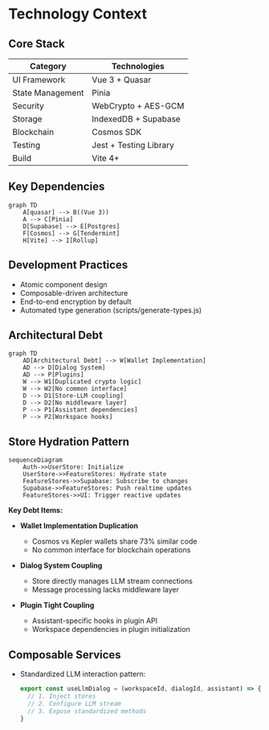 # Technology Context

## Core Stack
| Category        | Technologies              |
|-----------------|---------------------------|
| UI Framework    | Vue 3 + Quasar            |
| State Management| Pinia                     |
| Security        | WebCrypto + AES-GCM       |
| Storage         | IndexedDB + Supabase      |
| Blockchain      | Cosmos SDK                |
| Testing         | Jest + Testing Library    |
| Build           | Vite 4+                   |

## Key Dependencies
```mermaid
graph TD
    A[quasar] --> B((Vue 3))
    A --> C[Pinia]
    D[Supabase] --> E[Postgres]
    F[Cosmos] --> G[Tendermint]
    H[Vite] --> I[Rollup]
```

## Development Practices
- Atomic component design
- Composable-driven architecture
- End-to-end encryption by default
- Automated type generation (scripts/generate-types.js)

## Architectural Debt
```mermaid
graph TD
    AD[Architectural Debt] --> W[Wallet Implementation]
    AD --> D[Dialog System]
    AD --> P[Plugins]
    W --> W1[Duplicated crypto logic]
    W --> W2[No common interface]
    D --> D1[Store-LLM coupling]
    D --> D2[No middleware layer]
    P --> P1[Assistant dependencies]
    P --> P2[Workspace hooks]
```

## Store Hydration Pattern
```mermaid
sequenceDiagram
    Auth->>UserStore: Initialize
    UserStore->>FeatureStores: Hydrate state
    FeatureStores->>Supabase: Subscribe to changes
    Supabase->>FeatureStores: Push realtime updates
    FeatureStores->>UI: Trigger reactive updates
```

**Key Debt Items:**
- **Wallet Implementation Duplication**
  - Cosmos vs Kepler wallets share 73% similar code
  - No common interface for blockchain operations

- **Dialog System Coupling**
  - Store directly manages LLM stream connections
  - Message processing lacks middleware layer

- **Plugin Tight Coupling**
  - Assistant-specific hooks in plugin API
  - Workspace dependencies in plugin initialization

## Composable Services
- Standardized LLM interaction pattern:
  ```typescript
  export const useLlmDialog = (workspaceId, dialogId, assistant) => {
    // 1. Inject stores
    // 2. Configure LLM stream
    // 3. Expose standardized methods
  }
  ```
